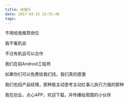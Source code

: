 ```yaml
---
title: 给猎头
date: 2017-03-15 15:55:48
tags:
---
```


不用给我推荐岗位

我不看机会

不过有机会可以合作

我们在招Android工程师

如果你们可以免费给我们找，我们真的感激

我们也招产品经理，那种能主动思考主动扛事儿执行力强的那种

我在创业，点心APP，欢迎下载，并传播给周围的小伙伴

